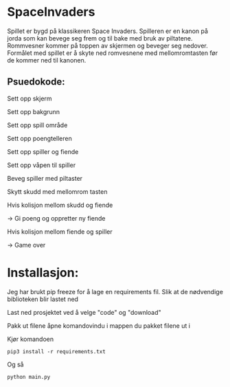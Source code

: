 # SpaceInvaders
Spillet er bygd på klassikeren Space Invaders. Spilleren er en kanon på jorda som kan bevege seg frem og til bake med bruk av piltatene. Rommvesner kommer på toppen av skjermen og beveger seg nedover. Formålet med spillet er å skyte ned romvesnene med mellomromtasten før de kommer ned til kanonen. 

## Psuedokode:

Sett opp skjerm

Sett opp bakgrunn 

Sett opp spill område

Sett opp poengtelleren 

Sett opp spiller og fiende

Sett opp våpen til spiller

Beveg spiller med piltaster

Skytt skudd med mellomrom tasten

Hvis kolisjon mellom skudd og fiende

-> Gi poeng og oppretter ny fiende

Hvis kolisjon mellom fiende og spiller

-> Game over

# Installasjon:

Jeg har brukt pip freeze for å lage en requirements fil. Slik at de nødvendige biblioteken blir lastet ned

Last ned prosjektet ved å  velge "code" og "download"

Pakk ut filene åpne komandovindu i mappen du pakket filene ut i 

Kjør komandoen 

`pip3 install -r requirements.txt`

Og så 

`python main.py`
